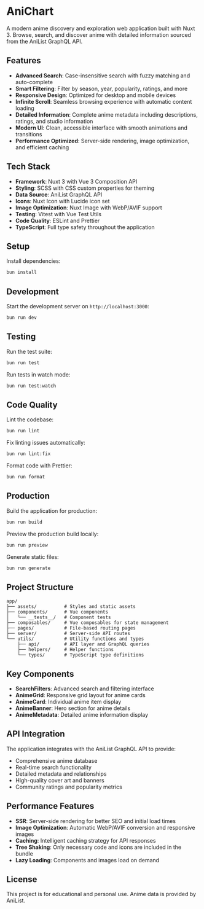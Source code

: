 # AniChart

A modern anime discovery and exploration web application built with Nuxt 3. Browse, search, and discover anime with detailed information sourced from the AniList GraphQL API.

## Features

- **Advanced Search**: Case-insensitive search with fuzzy matching and auto-complete
- **Smart Filtering**: Filter by season, year, popularity, ratings, and more
- **Responsive Design**: Optimized for desktop and mobile devices
- **Infinite Scroll**: Seamless browsing experience with automatic content loading
- **Detailed Information**: Complete anime metadata including descriptions, ratings, and studio information
- **Modern UI**: Clean, accessible interface with smooth animations and transitions
- **Performance Optimized**: Server-side rendering, image optimization, and efficient caching

## Tech Stack

- **Framework**: Nuxt 3 with Vue 3 Composition API
- **Styling**: SCSS with CSS custom properties for theming
- **Data Source**: AniList GraphQL API
- **Icons**: Nuxt Icon with Lucide icon set
- **Image Optimization**: Nuxt Image with WebP/AVIF support
- **Testing**: Vitest with Vue Test Utils
- **Code Quality**: ESLint and Prettier
- **TypeScript**: Full type safety throughout the application

## Setup

Install dependencies:

```bash
bun install
```

## Development

Start the development server on `http://localhost:3000`:

```bash
bun run dev
```

## Testing

Run the test suite:

```bash
bun run test
```

Run tests in watch mode:

```bash
bun run test:watch
```

## Code Quality

Lint the codebase:

```bash
bun run lint
```

Fix linting issues automatically:

```bash
bun run lint:fix
```

Format code with Prettier:

```bash
bun run format
```

## Production

Build the application for production:

```bash
bun run build
```

Preview the production build locally:

```bash
bun run preview
```

Generate static files:

```bash
bun run generate
```

## Project Structure

```
app/
├── assets/          # Styles and static assets
├── components/      # Vue components
│   └── __tests__/   # Component tests
├── composables/     # Vue composables for state management
├── pages/           # File-based routing pages
├── server/          # Server-side API routes
└── utils/           # Utility functions and types
    ├── api/         # API layer and GraphQL queries
    ├── helpers/     # Helper functions
    └── types/       # TypeScript type definitions
```

## Key Components

- **SearchFilters**: Advanced search and filtering interface
- **AnimeGrid**: Responsive grid layout for anime cards
- **AnimeCard**: Individual anime item display
- **AnimeBanner**: Hero section for anime details
- **AnimeMetadata**: Detailed anime information display

## API Integration

The application integrates with the AniList GraphQL API to provide:

- Comprehensive anime database
- Real-time search functionality
- Detailed metadata and relationships
- High-quality cover art and banners
- Community ratings and popularity metrics

## Performance Features

- **SSR**: Server-side rendering for better SEO and initial load times
- **Image Optimization**: Automatic WebP/AVIF conversion and responsive images
- **Caching**: Intelligent caching strategy for API responses
- **Tree Shaking**: Only necessary code and icons are included in the bundle
- **Lazy Loading**: Components and images load on demand

## License

This project is for educational and personal use. Anime data is provided by AniList.
